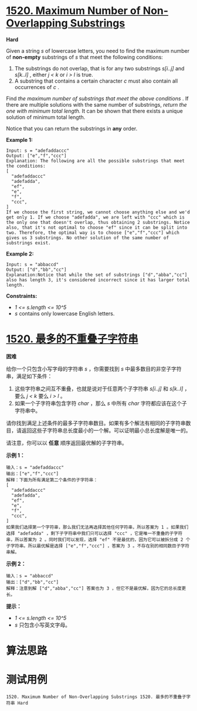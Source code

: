 # [1520. Maximum Number of Non-Overlapping Substrings][enTitle]

**Hard**

Given a string  *s*  of lowercase letters, you need to find the maximum number of **non-empty**  substrings of  *s*  that meet the following conditions:

1. The substrings do not overlap, that is for any two substrings  *s[i..j]*  and  *s[k..l]* , either  *j < k*  or  *i > l*  is true. 
2. A substring that contains a certain character  *c*  must also contain all occurrences of  *c* .

Find  *the maximum number of substrings that meet the above conditions* . If there are multiple solutions with the same number of substrings,  *return the one with minimum total length.* It can be shown that there exists a unique solution of minimum total length.

Notice that you can return the substrings in **any**  order.



**Example 1:** 

```
Input: s = "adefaddaccc"
Output: ["e","f","ccc"]
Explanation: The following are all the possible substrings that meet the conditions:
[
  "adefaddaccc"
  "adefadda",
  "ef",
  "e",
  "f",
  "ccc",
]
If we choose the first string, we cannot choose anything else and we'd get only 1. If we choose "adefadda", we are left with "ccc" which is the only one that doesn't overlap, thus obtaining 2 substrings. Notice also, that it's not optimal to choose "ef" since it can be split into two. Therefore, the optimal way is to choose ["e","f","ccc"] which gives us 3 substrings. No other solution of the same number of substrings exist.

```

**Example 2:** 

```
Input: s = "abbaccd"
Output: ["d","bb","cc"]
Explanation:Notice that while the set of substrings ["d","abba","cc"] also has length 3, it's considered incorrect since it has larger total length.

```



**Constraints:** 

-  *1 <= s.length <= 10^5*  
-  *s*  contains only lowercase English letters.


# [1520. 最多的不重叠子字符串][cnTitle]

**困难**

给你一个只包含小写字母的字符串  *s*  ，你需要找到  *s*  中最多数目的非空子字符串，满足如下条件：

1. 这些字符串之间互不重叠，也就是说对于任意两个子字符串  *s[i..j]*  和  *s[k..l]*  ，要么  *j < k*  要么  *i > l*  。 
2. 如果一个子字符串包含字符  *char*  ，那么  *s*  中所有  *char*  字符都应该在这个子字符串中。

请你找到满足上述条件的最多子字符串数目。如果有多个解法有相同的子字符串数目，请返回这些子字符串总长度最小的一个解。可以证明最小总长度解是唯一的。

请注意，你可以以 **任意**  顺序返回最优解的子字符串。



**示例 1：** 

```
输入：s = "adefaddaccc"
输出：["e","f","ccc"]
解释：下面为所有满足第二个条件的子字符串：
[
  "adefaddaccc"
  "adefadda",
  "ef",
  "e",
  "f",
  "ccc",
]
如果我们选择第一个字符串，那么我们无法再选择其他任何字符串，所以答案为 1 。如果我们选择 "adefadda" ，剩下子字符串中我们只可以选择 "ccc" ，它是唯一不重叠的子字符串，所以答案为 2 。同时我们可以发现，选择 "ef" 不是最优的，因为它可以被拆分成 2 个子字符串。所以最优解是选择 ["e","f","ccc"] ，答案为 3 。不存在别的相同数目子字符串解。

```

**示例 2：** 

```
输入：s = "abbaccd"
输出：["d","bb","cc"]
解释：注意到解 ["d","abba","cc"] 答案也为 3 ，但它不是最优解，因为它的总长度更长。

```



**提示：** 

-  *1 <= s.length <= 10^5*  
-  *s*  只包含小写英文字母。




# 算法思路

# 测试用例
```
1520. Maximum Number of Non-Overlapping Substrings 1520. 最多的不重叠子字符串 Hard
```

[enTitle]: https://leetcode.com/problems/maximum-number-of-non-overlapping-substrings/
[cnTitle]: https://leetcode-cn.com/problems/maximum-number-of-non-overlapping-substrings/
